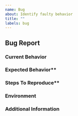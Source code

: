 ```yaml
---
name: Bug
about: Identify faulty behavior
title: ""
labels: bug
---
```


## Bug Report

<!-- Please search Capi's issues incase one already exists for this bug. -->

### Current Behavior

<!-- TODO -->

### Expected Behavior**

<!-- TODO -->

### Steps To Reproduce**

<!--
Example:

1. In this environment...
2. ... with this code...
3. ... run this command.
-->

### Environment

<!--
Example:

- Deno: ... (deno --version)
- Node: ... (node -v)
- Browser: ...
- OS: ...
- Language: TypeScript vX.Y.Z (tsc --version) / JavaScript / ...
-->

### Additional Information

<!-- Is there anything else that might help us tackle this bug (a public GitHub repo perhaps)? -->
